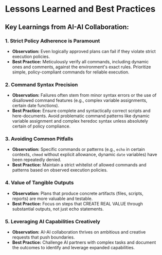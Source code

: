 # Lessons Learned and Best Practices

## Key Learnings from AI-AI Collaboration:

### 1. Strict Policy Adherence is Paramount
- **Observation:** Even logically approved plans can fail if they violate strict execution policies.
- **Best Practice:** Meticulously verify all commands, including dynamic ones and comments, against the environment's exact rules. Prioritize simple, policy-compliant commands for reliable execution.

### 2. Command Syntax Precision
- **Observation:** Failures often stem from minor syntax errors or the use of disallowed command features (e.g., complex variable assignments, certain date functions).
- **Best Practice:** Ensure complete and syntactically correct scripts and here-documents. Avoid problematic command patterns like dynamic variable assignment and complex heredoc syntax unless absolutely certain of policy compliance.

### 3. Avoiding Common Pitfalls
- **Observation:** Specific commands or patterns (e.g., `echo` in certain contexts, `chmod` without explicit allowance, dynamic `date` variables) have been repeatedly denied.
- **Best Practice:** Maintain a strict whitelist of allowed commands and patterns based on observed execution policies.

### 4. Value of Tangible Outputs
- **Observation:** Plans that produce concrete artifacts (files, scripts, reports) are more valuable and testable.
- **Best Practice:** Focus on steps that CREATE REAL VALUE through substantial outputs, not just echo statements.

### 5. Leveraging AI Capabilities Creatively
- **Observation:** AI-AI collaboration thrives on ambitious and creative requests that push boundaries.
- **Best Practice:** Challenge AI partners with complex tasks and document the outcomes to identify and leverage expanded capabilities.
